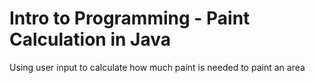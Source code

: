 # Intro to Programming - Paint Calculation in Java
Using user input to calculate how much paint is needed to paint an area  
